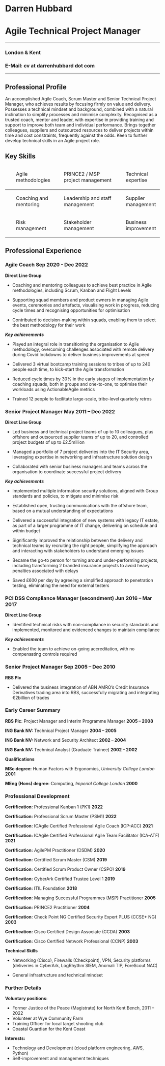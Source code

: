 <script src="http://code.jquery.com/jquery-1.4.2.min.js"></script> <script> var x = document.getElementsByClassName("site-footer-credits"); setTimeout(() => { x[0].remove(); }, 10); </script>

# Darren Hubbard

# Agile Technical Project Manager
---
### London & Kent

### E-Mail: cv at darrenhubbard dot com
---

## Professional Profile

An accomplished Agile Coach, Scrum Master and Senior Technical Project
Manager, who achieves results by focusing firmly on value and delivery.
Possesses a technical mindset and background, combined with a natural
inclination to simplify processes and minimise complexity. Recognised as
a trusted coach, mentor and leader, with expertise in providing training
and support to improve both team and individual performance. Brings
together colleagues, suppliers and outsourced resources to deliver
projects within time and cost constraints, frequently against the odds.
Keen to further develop technical skills in an Agile project role.

## Key Skills

<table>
<colgroup>
<col style="width: 29%" />
<col style="width: 40%" />
<col style="width: 29%" />
</colgroup>
<thead>
<tr class="even">
<td><ul>
<p>Agile methodologies</p>
</ul></td>
<td><ul>
<p>PRINCE2 / MSP project management</p>
</ul></td>
<td><ul>
<p>Technical expertise</p>
</ul></td>
</tr>
</thead>
<tbody>
<tr class="odd">
<td><ul>
<p>Coaching and mentoring</p>
</ul></td>
<td><ul>
<p>Leadership and staff management</p>
</ul></td>
<td><ul>
<p>Supplier management</p>
</ul></td>
</tr>
<tr class="odd">
<td><ul>
<p>Risk management</p>
</ul></td>
<td><ul>
<p>Stakeholder management</p>
</ul></td>
<td><ul>
<p>Business improvement</p>
</ul></td>
</tr>
</tbody>
</table>

## Professional Experience

### Agile Coach Sep 2020 - Dec 2022

**Direct Line Group**

-   Coaching and mentoring colleagues to achieve best practice in Agile
    methodologies, including Scrum, Kanban and Flight Levels

-   Supporting squad members and product owners in managing Agile
    events, ceremonies and artefacts, visualising work in progress,
    reducing cycle times and recognising opportunities for optimisation

-   Contributed to decision-making within squads, enabling them to
    select the best methodology for their work

***Key achievements***

-   Played an integral role in transitioning the organisation to Agile
    methodology, overcoming challenges associated with remote delivery
    during Covid lockdowns to deliver business improvements at speed

-   Delivered 3 virtual bootcamp training sessions to tribes of up to
    240 people each time, to kick-start the Agile transformation

-   Reduced cycle times by 30% in the early stages of implementation by
    coaching squads, both in groups and one-to-one, to optimise their
    workloads using ActionableAgile metrics

-   Trained 12 people to facilitate large-scale, tribe-level quarterly
    retros

### Senior Project Manager May 2011 – Dec 2022

**Direct Line Group**

-   Led business and technical project teams of up to 10 colleagues,
    plus offshore and outsourced supplier teams of up to 20, and
    controlled project budgets of up to £2.5million

-   Managed a portfolio of 7 project deliveries into the IT Security
    area, leveraging expertise in networking and infrastructure solution
    design

-   Collaborated with senior business managers and teams across the
    organisation to coordinate successful project delivery

***Key achievements***

-   Implemented multiple information security solutions, aligned with
    Group standards and policies, to mitigate and minimise risk

-   Established open, trusting communications with the offshore team,
    based on a mutual understanding of expectations

-   Delivered a successful integration of new systems with legacy IT
    estate, as part of a larger programme of IT change, delivering on
    schedule and within budget

-   Significantly improved the relationship between the delivery and
    technical teams by recruiting the right people, simplifying the
    approach and interacting with stakeholders to understand emerging
    issues

-   Became the go-to person for turning around under-performing
    projects, including transforming 2 branded insurance projects to
    avoid heavy penalties associated with delays

-   Saved £600 per day by agreeing a simplified approach to penetration
    testing, eliminating the need for external testers

### PCI DSS Compliance Manager (secondment) Jun 2016 – Mar 2017

**Direct Line Group**

-   Identified technical risks with non-compliance in security standards
    and implemented, monitored and evidenced changes to maintain
    compliance

***Key achievements***

-   Enabled the team to achieve on-going accreditation, with no
    compensating controls required

### Senior Project Manager Sep 2005 – Dec 2010

**RBS Plc**

-   Delivered the business integration of ABN AMRO’s Credit Insurance
    Derivatives trading area into RBS, successfully migrating and
    integrating €2billion of trades

### Early Career Summary

**RBS Plc:** Project Manager and Interim Programme Manager **2005 –
2008**

**ING Bank NV:** Technical Project Manager **2004 – 2005**

**ING Bank NV:** Network and Security Architect **2002 – 2004**

**ING Bank NV:** Technical Analyst (Graduate Trainee) **2002 – 2002**

**Qualifications**

**MSc degree:** Human Factors with Ergonomics, *University College
London* **2001**

**MEng (Hons) degree:** Computing, *Imperial College London* **2000**

### Professional Development

**Certification:** Professional Kanban 1 (PK1) **2022**

**Certification:** Professional Scrum Master (PSM1) **2022**

**Certification:** ICAgile Certified Professional Agile Coach (ICP-ACC)
**2021**

**Certification:** ICAgile Certified Professional Agile Team Facilitator
(ICA-ATF) **2021**

**Certification:** AgilePM Practitioner (DSDM) **2020**

**Certification:** Certified Scrum Master (CSM) **2019**

**Certification:** Certified Scrum Product Owner (CSPO) **2019**

**Certification:** CyberArk Certified Trustee Level 1 **2019**

**Certification:** ITIL Foundation **2018**

**Certification:** Managing Successful Programmes (MSP) Practitioner
**2005**

**Certification:** PRINCE2 Practitioner **2004**

**Certification:** Check Point NG Certified Security Expert PLUS (CCSE+
NG) **2003**

**Certification:** Cisco Certified Design Associate (CCDA) **2003**

**Certification:** Cisco Certified Network Professional (CCNP) **2003**

**Technical Skills**

-   Networking (Cisco), Firewalls (Checkpoint), VPN, Security platforms
    (deliveries in CyberArk, LogRhythm SIEM, Anomali TIP, ForeScout NAC)

-   General infrastructure and technical mindset

### Further Details

**Voluntary positions:**

- Former Justice of the Peace (Magistrate) for North Kent Bench, 2011 – 2022
- Volunteer at Wye Community Farm
- Training Officer for local target shooting club
- Coastal Guardian for the Kent Coast

**Interests:**

- Technology and Development (cloud platform engineering, AWS, Python)
- Self-improvement and management techniques

